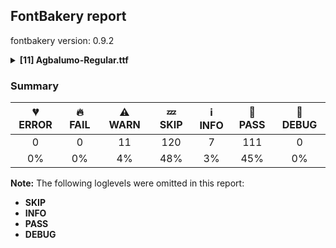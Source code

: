 ## FontBakery report

fontbakery version: 0.9.2

<details><summary><b>[11] Agbalumo-Regular.ttf</b></summary><div><details><summary>⚠ <b>WARN:</b> Check Google Fonts glyph coverage. (<a href="https://font-bakery.readthedocs.io/en/stable/fontbakery/profiles/googlefonts.html#com.google.fonts/check/glyph_coverage">com.google.fonts/check/glyph_coverage</a>)</summary><div>


* ⚠ **WARN** GF_TransLatin_Pinyin is almost fulfilled. Missing codepoints:

	- 0x1D3A (MODIFIER LETTER CAPITAL N)


	- 0x0114 (LATIN CAPITAL LETTER E WITH BREVE)


	- 0x012C (LATIN CAPITAL LETTER I WITH BREVE)


	- 0x014E (LATIN CAPITAL LETTER O WITH BREVE)


	- 0x0115 (LATIN SMALL LETTER E WITH BREVE)


	- 0x012D (LATIN SMALL LETTER I WITH BREVE)


	- 0x014F (LATIN SMALL LETTER O WITH BREVE)
 [code: missing-codepoints]
* ⚠ **WARN** GF_Latin_African is almost fulfilled. Missing codepoints:

	- 0xA7B3 (LATIN CAPITAL LETTER CHI)


	- 0x01EE (LATIN CAPITAL LETTER EZH WITH CARON)


	- 0x1E28 (LATIN CAPITAL LETTER H WITH CEDILLA)


	- 0xA726 (LATIN CAPITAL LETTER HENG)


	- 0xA740 (LATIN CAPITAL LETTER K WITH STROKE)


	- 0xA7AD (LATIN CAPITAL LETTER L WITH BELT)


	- 0x2C60 (LATIN CAPITAL LETTER L WITH DOUBLE BAR)


	- 0x2C62 (LATIN CAPITAL LETTER L WITH MIDDLE TILDE)


	- 0x0220 (LATIN CAPITAL LETTER N WITH LONG RIGHT LEG)


	- 0x0222 (LATIN CAPITAL LETTER OU)


	- 0x024A (LATIN CAPITAL LETTER SMALL Q WITH HOOK TAIL)


	- 0x1E64 (LATIN CAPITAL LETTER S WITH ACUTE AND DOT ABOVE)


	- 0x1E66 (LATIN CAPITAL LETTER S WITH CARON AND DOT ABOVE)


	- 0xA7A8 (LATIN CAPITAL LETTER S WITH OBLIQUE STROKE)


	- 0x023E (LATIN CAPITAL LETTER T WITH DIAGONAL STROKE)


	- 0x01EF (LATIN SMALL LETTER EZH WITH CARON)


	- 0x02C0 (MODIFIER LETTER GLOTTAL STOP)
 [code: missing-codepoints]
* ⚠ **WARN** GF_Latin_Beyond is almost fulfilled. Missing codepoints:

	- 0x03BB (GREEK SMALL LETTER LAMDA)


	- 0x03C7 (GREEK SMALL LETTER CHI)


	- 0x01EE (LATIN CAPITAL LETTER EZH WITH CARON)


	- 0x2C62 (LATIN CAPITAL LETTER L WITH MIDDLE TILDE)


	- 0x023E (LATIN CAPITAL LETTER T WITH DIAGONAL STROKE)


	- 0x01EF (LATIN SMALL LETTER EZH WITH CARON)


	- 0x02C0 (MODIFIER LETTER GLOTTAL STOP)


	- 0x0166 (LATIN CAPITAL LETTER T WITH STROKE)


	- 0x01F0 (LATIN SMALL LETTER J WITH CARON)


	- 0x0138 (LATIN SMALL LETTER KRA)


	- 0x0167 (LATIN SMALL LETTER T WITH STROKE)


	- 0x02B8 (MODIFIER LETTER SMALL Y)


	- 0x1DBF (MODIFIER LETTER SMALL THETA)


	- 0x2144 (TURNED SANS-SERIF CAPITAL Y)


	- 0x0315 (COMBINING COMMA ABOVE RIGHT)


	- 0x0335 (COMBINING SHORT STROKE OVERLAY)


	- 0x02B9 (MODIFIER LETTER PRIME)


	- 0x02C8 (MODIFIER LETTER VERTICAL LINE)
 [code: missing-codepoints]
* ⚠ **WARN** GF_TransLatin_Arabic is almost fulfilled. Missing codepoints:

	- 0x1E96 (LATIN SMALL LETTER H WITH LINE BELOW)


	- 0x1E97 (LATIN SMALL LETTER T WITH DIAERESIS)


	- 0x02BD (MODIFIER LETTER REVERSED COMMA)
 [code: missing-codepoints]
</div></details><details><summary>⚠ <b>WARN:</b> Check for codepoints not covered by METADATA subsets. (<a href="https://font-bakery.readthedocs.io/en/stable/fontbakery/profiles/googlefonts.html#com.google.fonts/check/metadata/unreachable_subsetting">com.google.fonts/check/metadata/unreachable_subsetting</a>)</summary><div>


* ⚠ **WARN** The following codepoints supported by the font are not covered by
    any subsets defined in the font's metadata file, and will never
    be served. You can solve this by either manually adding additional
    subset declarations to METADATA.pb, or by editing the glyphset
    definitions.

 * U+02B0 MODIFIER LETTER SMALL H: not included in any glyphset definition
 * U+02B7 MODIFIER LETTER SMALL W: not included in any glyphset definition
 * U+02BE MODIFIER LETTER RIGHT HALF RING: not included in any glyphset definition
 * U+02BF MODIFIER LETTER LEFT HALF RING: not included in any glyphset definition
 * U+02C7 CARON: try adding one of: tifinagh, yi, canadian-aboriginal
 * U+02CA MODIFIER LETTER ACUTE ACCENT: not included in any glyphset definition
 * U+02CB MODIFIER LETTER GRAVE ACCENT: not included in any glyphset definition
 * U+02D7 MODIFIER LETTER MINUS SIGN: not included in any glyphset definition
 * U+02D8 BREVE: try adding one of: yi, canadian-aboriginal
 * U+02D9 DOT ABOVE: try adding one of: yi, canadian-aboriginal
 * U+02DB OGONEK: try adding one of: yi, canadian-aboriginal
 * U+02DD DOUBLE ACUTE ACCENT: not included in any glyphset definition
 * U+02EE MODIFIER LETTER DOUBLE APOSTROPHE: not included in any glyphset definition
 * U+0302 COMBINING CIRCUMFLEX ACCENT: try adding one of: coptic, cherokee, tifinagh, math
 * U+0306 COMBINING BREVE: try adding one of: tifinagh, old-permic
 * U+0307 COMBINING DOT ABOVE: try adding one of: math, syriac, tai-le, malayalam, tifinagh, canadian-aboriginal, coptic, old-permic
 * U+030A COMBINING RING ABOVE: try adding syriac
 * U+030B COMBINING DOUBLE ACUTE ACCENT: try adding one of: osage, cherokee
 * U+030C COMBINING CARON: try adding one of: cherokee, tai-le
 * U+030D COMBINING VERTICAL LINE ABOVE: not included in any glyphset definition
 * U+030F COMBINING DOUBLE GRAVE ACCENT: not included in any glyphset definition
 * U+0310 COMBINING CANDRABINDU: not included in any glyphset definition
 * U+0311 COMBINING INVERTED BREVE: try adding coptic
 * U+0312 COMBINING TURNED COMMA ABOVE: not included in any glyphset definition
 * U+0313 COMBINING COMMA ABOVE: try adding old-permic
 * U+031B COMBINING HORN: not included in any glyphset definition
 * U+0324 COMBINING DIAERESIS BELOW: try adding one of: syriac, cherokee
 * U+0325 COMBINING RING BELOW: try adding syriac
 * U+0326 COMBINING COMMA BELOW: not included in any glyphset definition
 * U+0327 COMBINING CEDILLA: not included in any glyphset definition
 * U+0328 COMBINING OGONEK: not included in any glyphset definition
 * U+032D COMBINING CIRCUMFLEX ACCENT BELOW: try adding syriac
 * U+032E COMBINING BREVE BELOW: try adding syriac
 * U+032F COMBINING INVERTED BREVE BELOW: not included in any glyphset definition
 * U+0330 COMBINING TILDE BELOW: try adding one of: math, syriac, cherokee
 * U+0331 COMBINING MACRON BELOW: try adding one of: syriac, cherokee, tifinagh, gothic, caucasian-albanian
 * U+0332 COMBINING LOW LINE: not included in any glyphset definition
 * U+0334 COMBINING TILDE OVERLAY: not included in any glyphset definition
 * U+0358 COMBINING DOT ABOVE RIGHT: try adding osage
 * U+0E3F THAI CURRENCY SYMBOL BAHT: try adding thai
 * U+1D58 MODIFIER LETTER SMALL U: not included in any glyphset definition
 * U+1D5B MODIFIER LETTER SMALL V: not included in any glyphset definition
 * U+1D7D LATIN SMALL LETTER P WITH STROKE: not included in any glyphset definition
 * U+1DBB MODIFIER LETTER SMALL Z: not included in any glyphset definition
 * U+1DC4 COMBINING MACRON-ACUTE: not included in any glyphset definition
 * U+1DC5 COMBINING GRAVE-MACRON: not included in any glyphset definition
 * U+1DC6 COMBINING MACRON-GRAVE: not included in any glyphset definition
 * U+1DC7 COMBINING ACUTE-MACRON: not included in any glyphset definition
 * U+1DCA COMBINING LATIN SMALL LETTER R BELOW: not included in any glyphset definition
 * U+2021 DOUBLE DAGGER: try adding adlam
 * U+2030 PER MILLE SIGN: try adding adlam
 * U+2070 SUPERSCRIPT ZERO: not included in any glyphset definition
 * U+2075 SUPERSCRIPT FIVE: not included in any glyphset definition
 * U+2076 SUPERSCRIPT SIX: not included in any glyphset definition
 * U+2077 SUPERSCRIPT SEVEN: not included in any glyphset definition
 * U+2078 SUPERSCRIPT EIGHT: not included in any glyphset definition
 * U+2079 SUPERSCRIPT NINE: not included in any glyphset definition
 * U+207F SUPERSCRIPT LATIN SMALL LETTER N: not included in any glyphset definition
 * U+2080 SUBSCRIPT ZERO: not included in any glyphset definition
 * U+2081 SUBSCRIPT ONE: not included in any glyphset definition
 * U+2082 SUBSCRIPT TWO: not included in any glyphset definition
 * U+2083 SUBSCRIPT THREE: not included in any glyphset definition
 * U+2084 SUBSCRIPT FOUR: not included in any glyphset definition
 * U+2085 SUBSCRIPT FIVE: not included in any glyphset definition
 * U+2086 SUBSCRIPT SIX: not included in any glyphset definition
 * U+2087 SUBSCRIPT SEVEN: not included in any glyphset definition
 * U+2088 SUBSCRIPT EIGHT: not included in any glyphset definition
 * U+2089 SUBSCRIPT NINE: not included in any glyphset definition
 * U+2153 VULGAR FRACTION ONE THIRD: not included in any glyphset definition
 * U+2154 VULGAR FRACTION TWO THIRDS: not included in any glyphset definition
 * U+215B VULGAR FRACTION ONE EIGHTH: not included in any glyphset definition
 * U+215C VULGAR FRACTION THREE EIGHTHS: not included in any glyphset definition
 * U+215D VULGAR FRACTION FIVE EIGHTHS: not included in any glyphset definition
 * U+215E VULGAR FRACTION SEVEN EIGHTHS: not included in any glyphset definition
 * U+2184 LATIN SMALL LETTER REVERSED C: not included in any glyphset definition
 * U+2202 PARTIAL DIFFERENTIAL: try adding math
 * U+220F N-ARY PRODUCT: try adding math
 * U+2211 N-ARY SUMMATION: try adding math
 * U+221A SQUARE ROOT: try adding math
 * U+221E INFINITY: try adding math
 * U+222B INTEGRAL: try adding math
 * U+2248 ALMOST EQUAL TO: try adding math
 * U+2260 NOT EQUAL TO: try adding math
 * U+2264 LESS-THAN OR EQUAL TO: try adding math
 * U+2265 GREATER-THAN OR EQUAL TO: try adding math
 * U+25CC DOTTED CIRCLE: try adding one of: lao, modi, hebrew, tibetan, nko, tai-viet, wancho, adlam, telugu, newa, phags-pa, bhaiksuki, kannada, batak, marchen, soyombo, devanagari, myanmar, rejang, meetei-mayek, gurmukhi, hanunoo, bengali, osage, miao, grantha, cham, tifinagh, mahajani, music, tai-le, chakma, buginese, kharoshthi, manichaean, pahawh-hmong, math, siddham, caucasian-albanian, syriac, khmer, masaram-gondi, psalter-pahlavi, mongolian, old-permic, khojki, limbu, lepcha, ahom, coptic, sogdian, brahmi, elbasan, javanese, gujarati, kayah-li, gunjala-gondi, syloti-nagri, bassa-vah, duployan, sharada, balinese, sinhala, mandaic, oriya, zanabazar-square, thai, symbols, sundanese, mende-kikakui, new-tai-lue, malayalam, khudawadi, yi, dogra, tagalog, thaana, takri, tirhuta, hanifi-rohingya, tamil, buhid, tagbanwa, kaithi
 * U+AB53 LATIN SMALL LETTER CHI: not included in any glyphset definition
 * U+FB01 LATIN SMALL LIGATURE FI: not included in any glyphset definition
 * U+FB02 LATIN SMALL LIGATURE FL: not included in any glyphset definition

Or you can add the above codepoints to one of the subsets supported by the font: `cyrillic-ext`, `latin`, `latin-ext`, `vietnamese` [code: unreachable-subsetting]
</div></details><details><summary>⚠ <b>WARN:</b> Font has old ttfautohint applied? (<a href="https://font-bakery.readthedocs.io/en/stable/fontbakery/profiles/googlefonts.html#com.google.fonts/check/old_ttfautohint">com.google.fonts/check/old_ttfautohint</a>)</summary><div>


* ⚠ **WARN** ttfautohint used in font = 1.8.3; latest = 1.8.4; Need to re-run with the newer version! [code: old-ttfa]
</div></details><details><summary>⚠ <b>WARN:</b> Is there kerning info for non-ligated sequences? (<a href="https://font-bakery.readthedocs.io/en/stable/fontbakery/profiles/googlefonts.html#com.google.fonts/check/kerning_for_non_ligated_sequences">com.google.fonts/check/kerning_for_non_ligated_sequences</a>)</summary><div>


* ⚠ **WARN** GPOS table lacks kerning info for the following non-ligated sequences:

	- f + i

	- i + l [code: lacks-kern-info]
</div></details><details><summary>⚠ <b>WARN:</b> Ensure fonts have ScriptLangTags declared on the 'meta' table. (<a href="https://font-bakery.readthedocs.io/en/stable/fontbakery/profiles/googlefonts.html#com.google.fonts/check/meta/script_lang_tags">com.google.fonts/check/meta/script_lang_tags</a>)</summary><div>


* ⚠ **WARN** This font file does not have a 'meta' table. [code: lacks-meta-table]
</div></details><details><summary>⚠ <b>WARN:</b> Check font contains no unreachable glyphs (<a href="https://font-bakery.readthedocs.io/en/stable/fontbakery/profiles/universal.html#com.google.fonts/check/unreachable_glyphs">com.google.fonts/check/unreachable_glyphs</a>)</summary><div>


* ⚠ **WARN** The following glyphs could not be reached by codepoint or substitution rules:

	- M_gravecomb

	- acutecomb.narrow

	- ampersand.001

	- ampersand.003

	- ampersand.004

	- ampersand.005

	- capslash_part.

	- dotbelowcomb.case.001

	- gravecomb.narrow

	- hookabovecomb.narrow

	- lcslash_part.

	- m_gravecomb

	- tildecomb.narrow

	- uni004D0304

	- uni004E0304

	- uni006D0304

	- uni006E0304

	- uni0302.narrow

	- uni0306.narrow

	- uni031B.narrow
 [code: unreachable-glyphs]
</div></details><details><summary>⚠ <b>WARN:</b> Check if each glyph has the recommended amount of contours. (<a href="https://font-bakery.readthedocs.io/en/stable/fontbakery/profiles/universal.html#com.google.fonts/check/contour_count">com.google.fonts/check/contour_count</a>)</summary><div>


* ⚠ **WARN** This check inspects the glyph outlines and detects the total number of contours in each of them. The expected values are infered from the typical ammounts of contours observed in a large collection of reference font families. The divergences listed below may simply indicate a significantly different design on some of your glyphs. On the other hand, some of these may flag actual bugs in the font such as glyphs mapped to an incorrect codepoint. Please consider reviewing the design and codepoint assignment of these to make sure they are correct.

The following glyphs do not have the recommended number of contours:

	- Glyph name: y	Contours detected: 2	Expected: 1

	- Glyph name: AE	Contours detected: 3	Expected: 2

	- Glyph name: yacute	Contours detected: 3	Expected: 2

	- Glyph name: ydieresis	Contours detected: 4	Expected: 3

	- Glyph name: aogonek	Contours detected: 3	Expected: 2

	- Glyph name: eogonek	Contours detected: 3	Expected: 2

	- Glyph name: lslash	Contours detected: 2	Expected: 1

	- Glyph name: OE	Contours detected: 3	Expected: 2

	- Glyph name: Uogonek	Contours detected: 2	Expected: 1

	- Glyph name: uogonek	Contours detected: 2	Expected: 1

	- Glyph name: ycircumflex	Contours detected: 3	Expected: 2

	- Glyph name: uni019A	Contours detected: 2	Expected: 1

	- Glyph name: Uhorn	Contours detected: 2	Expected: 1

	- Glyph name: uni01B4	Contours detected: 2	Expected: 1

	- Glyph name: uni01E2	Contours detected: 4	Expected: 3

	- Glyph name: uni01E5	Contours detected: 3	Expected: 2

	- Glyph name: uni01EA	Contours detected: 3	Expected: 2

	- Glyph name: uni01EB	Contours detected: 3	Expected: 2

	- Glyph name: uni01EC	Contours detected: 4	Expected: 3

	- Glyph name: uni01ED	Contours detected: 4	Expected: 3

	- Glyph name: uni01F5	Contours detected: 4	Expected: 3

	- Glyph name: uni0228	Contours detected: 2	Expected: 1

	- Glyph name: uni0229	Contours detected: 3	Expected: 2

	- Glyph name: uni0233	Contours detected: 3	Expected: 2

	- Glyph name: uni023A	Contours detected: 2	Expected: 3

	- Glyph name: uni0246	Contours detected: 2	Expected: 3

	- Glyph name: uni024E	Contours detected: 1	Expected: 2

	- Glyph name: uni024F	Contours detected: 3	Expected: 2

	- Glyph name: uni1E08	Contours detected: 3	Expected: 2

	- Glyph name: uni1E09	Contours detected: 3	Expected: 2

	- Glyph name: uni1E1C	Contours detected: 3	Expected: 2

	- Glyph name: uni1E1D	Contours detected: 4	Expected: 3

	- Glyph name: uni1E8F	Contours detected: 3	Expected: 2

	- Glyph name: uni1EE8	Contours detected: 3	Expected: 2

	- Glyph name: uni1EEA	Contours detected: 3	Expected: 2

	- Glyph name: uni1EEC	Contours detected: 3	Expected: 2

	- Glyph name: uni1EEE	Contours detected: 3	Expected: 2

	- Glyph name: uni1EF0	Contours detected: 3	Expected: 2

	- Glyph name: ygrave	Contours detected: 3	Expected: 2

	- Glyph name: uni1EF5	Contours detected: 3	Expected: 2

	- Glyph name: uni1EF7	Contours detected: 3	Expected: 2

	- Glyph name: uni1EF9	Contours detected: 3	Expected: 2

	- Glyph name: uni25CC	Contours detected: 20	Expected: 16 or 12

	- Glyph name: AE	Contours detected: 3	Expected: 2

	- Glyph name: OE	Contours detected: 3	Expected: 2

	- Glyph name: Uhorn	Contours detected: 2	Expected: 1

	- Glyph name: Uogonek	Contours detected: 2	Expected: 1

	- Glyph name: aogonek	Contours detected: 3	Expected: 2

	- Glyph name: eogonek	Contours detected: 3	Expected: 2

	- Glyph name: lslash	Contours detected: 2	Expected: 1

	- Glyph name: uni019A	Contours detected: 2	Expected: 1

	- Glyph name: uni01B4	Contours detected: 2	Expected: 1

	- Glyph name: uni01E2	Contours detected: 4	Expected: 3

	- Glyph name: uni01E5	Contours detected: 3	Expected: 2

	- Glyph name: uni01EC	Contours detected: 4	Expected: 3

	- Glyph name: uni01ED	Contours detected: 4	Expected: 3

	- Glyph name: uni0228	Contours detected: 2	Expected: 1

	- Glyph name: uni0229	Contours detected: 3	Expected: 2

	- Glyph name: uni0233	Contours detected: 3	Expected: 2

	- Glyph name: uni023A	Contours detected: 2	Expected: 3

	- Glyph name: uni0246	Contours detected: 2	Expected: 3

	- Glyph name: uni024E	Contours detected: 1	Expected: 2

	- Glyph name: uni024F	Contours detected: 3	Expected: 2

	- Glyph name: uni1E08	Contours detected: 3	Expected: 2

	- Glyph name: uni1E09	Contours detected: 3	Expected: 2

	- Glyph name: uni1E1C	Contours detected: 3	Expected: 2

	- Glyph name: uni1E1D	Contours detected: 4	Expected: 3

	- Glyph name: uni1E8F	Contours detected: 3	Expected: 2

	- Glyph name: uni1EE8	Contours detected: 3	Expected: 2

	- Glyph name: uni1EEA	Contours detected: 3	Expected: 2

	- Glyph name: uni1EEC	Contours detected: 3	Expected: 2

	- Glyph name: uni1EEE	Contours detected: 3	Expected: 2

	- Glyph name: uni1EF0	Contours detected: 3	Expected: 2

	- Glyph name: uni1EF5	Contours detected: 3	Expected: 2

	- Glyph name: uni1EF7	Contours detected: 3	Expected: 2

	- Glyph name: uni1EF9	Contours detected: 3	Expected: 2

	- Glyph name: uni25CC	Contours detected: 20	Expected: 16 or 12

	- Glyph name: uogonek	Contours detected: 2	Expected: 1

	- Glyph name: y	Contours detected: 2	Expected: 1

	- Glyph name: yacute	Contours detected: 3	Expected: 2

	- Glyph name: ycircumflex	Contours detected: 3	Expected: 2

	- Glyph name: ydieresis	Contours detected: 4	Expected: 3

	- Glyph name: ygrave	Contours detected: 3	Expected: 2
 [code: contour-count]
</div></details><details><summary>⚠ <b>WARN:</b> Check math signs have the same width. (<a href="https://font-bakery.readthedocs.io/en/stable/fontbakery/profiles/universal.html#com.google.fonts/check/math_signs_width">com.google.fonts/check/math_signs_width</a>)</summary><div>


* ⚠ **WARN** The most common width is 556 among a set of 2 math glyphs.
The following math glyphs have a different width, though:

Width = 554:
plus

Width = 515:
less

Width = 521:
greater

Width = 565:
logicalnot

Width = 579:
plusminus

Width = 541:
multiply

Width = 548:
minus, divide

Width = 546:
approxequal

Width = 502:
lessequal

Width = 506:
greaterequal
 [code: width-outliers]
</div></details><details><summary>⚠ <b>WARN:</b> Do outlines contain any jaggy segments? (<a href="https://font-bakery.readthedocs.io/en/stable/fontbakery/profiles/<Section: Outline Correctness Checks>.html#com.google.fonts/check/outline_jaggy_segments">com.google.fonts/check/outline_jaggy_segments</a>)</summary><div>


* ⚠ **WARN** The following glyphs have jaggy segments:

	* Eng (U+014A): B<<392.5,483.0>-<431.0,369.0>-<454.0,212.0>>/L<<454.0,212.0>--<458.0,292.0>> = 11.196769743469542

	* h (U+0068): B<<255.0,432.0>-<244.0,386.0>-<233.0,346.0>>/B<<233.0,346.0>-<252.0,383.0>-<283.5,419.5>> = 11.804859836651074

	* hbar (U+0127): B<<254.5,418.5>-<245.0,379.0>-<237.0,346.0>>/B<<237.0,346.0>-<256.0,383.0>-<287.5,419.5>> = 13.554116225585668

	* hcircumflex (U+0125): B<<255.0,432.0>-<244.0,386.0>-<233.0,346.0>>/B<<233.0,346.0>-<252.0,383.0>-<283.5,419.5>> = 11.804859836651074

	* ordfeminine (U+00AA): B<<226.0,293.5>-<226.0,297.0>-<227.0,301.0>>/B<<227.0,301.0>-<206.0,258.0>-<178.5,237.5>> = 11.993348723586983

	* uni021F (U+021F): B<<255.0,432.0>-<244.0,386.0>-<233.0,346.0>>/B<<233.0,346.0>-<252.0,383.0>-<283.5,419.5>> = 11.804859836651074

	* uni0265 (U+0265): B<<321.5,68.0>-<333.0,114.0>-<343.0,154.0>>/B<<343.0,154.0>-<324.0,117.0>-<292.5,80.5>> = 13.144867617550734

	* uni02B0 (U+02B0): B<<207.0,529.0>-<198.0,496.0>-<189.0,467.0>>/B<<189.0,467.0>-<205.0,494.0>-<232.5,520.5>> = 13.409208558112896

	* uni1E23 (U+1E23): B<<255.0,432.0>-<244.0,386.0>-<233.0,346.0>>/B<<233.0,346.0>-<252.0,383.0>-<283.5,419.5>> = 11.804859836651074

	* uni1E25 (U+1E25): B<<255.0,432.0>-<244.0,386.0>-<233.0,346.0>>/B<<233.0,346.0>-<252.0,383.0>-<283.5,419.5>> = 11.804859836651074

	* uni1E27 (U+1E27): B<<255.0,432.0>-<244.0,386.0>-<233.0,346.0>>/B<<233.0,346.0>-<252.0,383.0>-<283.5,419.5>> = 11.804859836651074

	* uni1E29 (U+1E29): B<<255.0,432.0>-<244.0,386.0>-<233.0,346.0>>/B<<233.0,346.0>-<252.0,383.0>-<283.5,419.5>> = 11.804859836651074

	* uni1E2B (U+1E2B): B<<255.0,432.0>-<244.0,386.0>-<233.0,346.0>>/B<<233.0,346.0>-<252.0,383.0>-<283.5,419.5>> = 11.804859836651074

	* uniA727 (U+A727): B<<255.0,432.0>-<244.0,386.0>-<233.0,346.0>>/B<<233.0,346.0>-<252.0,383.0>-<283.5,419.5>> = 11.804859836651074

	* uniA7B9 (U+A7B9): B<<255.5,327.5>-<244.0,280.0>-<236.0,236.0>>/B<<236.0,236.0>-<267.0,317.0>-<299.0,387.5>> = 10.63780408122225 [code: found-jaggy-segments]
</div></details><details><summary>⚠ <b>WARN:</b> Do outlines contain any semi-vertical or semi-horizontal lines? (<a href="https://font-bakery.readthedocs.io/en/stable/fontbakery/profiles/<Section: Outline Correctness Checks>.html#com.google.fonts/check/outline_semi_vertical">com.google.fonts/check/outline_semi_vertical</a>)</summary><div>


* ⚠ **WARN** The following glyphs have semi-vertical/semi-horizontal lines:

	* summation (U+2211): L<<412.0,564.0>--<247.0,563.0>>

	* uni01A9 (U+01A9): L<<408.0,574.0>--<230.0,573.0>> [code: found-semi-vertical]
</div></details><details><summary>⚠ <b>WARN:</b> Ensure soft_dotted characters lose their dot when combined with marks that replace the dot. (<a href="https://font-bakery.readthedocs.io/en/stable/fontbakery/profiles/<Section: Shaping Checks>.html#com.google.fonts/check/soft_dotted">com.google.fonts/check/soft_dotted</a>)</summary><div>


* ⚠ **WARN** The dot of soft dotted characters _should_ disappear in other cases, for example: ɉ̀ ɉ́ ɉ̂ ɉ̃ ɉ̄ ɉ̆ ɉ̇ ɉ̈ ɉ̉ ɉ̊ ɉ̋ ɉ̌ ɉ̍ ɉ̏ ɉ̐ ɉ̑ ɉ̒ ɉ̓ ɉ᷄ ɉ᷅

Your font fully covers the following languages that require the soft-dotted feature: Ebira (Latn, 2,200,000 speakers), Ma’di (Latn, 584,000 speakers), Lugbara (Latn, 2,200,000 speakers), Aghem (Latn, 38,843 speakers), Avokaya (Latn, 100,000 speakers), Koonzime (Latn, 40,000 speakers), Navajo (Latn, 166,319 speakers), Nateni (Latn, 100,000 speakers), Kom (Latn, 360,685 speakers), Basaa (Latn, 332,940 speakers), Lithuanian (Latn, 2,357,094 speakers), Igbo (Latn, 27,823,640 speakers), Dutch (Latn, 31,709,104 speakers). 

Your font does *not* cover the following languages that require the soft-dotted feature: Ukrainian (Cyrl, 29,273,587 speakers), Dan (Latn, 1,099,244 speakers), Belarusian (Cyrl, 10,064,517 speakers), Ejagham (Latn, 120,000 speakers). [code: soft-dotted]
</div></details><br></div></details>

### Summary

| 💔 ERROR | 🔥 FAIL | ⚠ WARN | 💤 SKIP | ℹ INFO | 🍞 PASS | 🔎 DEBUG |
|:-----:|:----:|:----:|:----:|:----:|:----:|:----:|
| 0 | 0 | 11 | 120 | 7 | 111 | 0 |
| 0% | 0% | 4% | 48% | 3% | 45% | 0% |

**Note:** The following loglevels were omitted in this report:
* **SKIP**
* **INFO**
* **PASS**
* **DEBUG**
